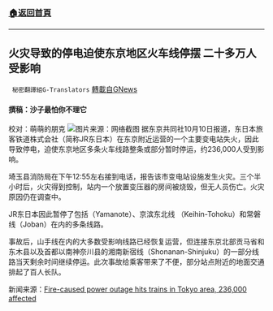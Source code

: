 ###  [:house:返回首頁](https://github.com/ourhimalayas/txt)
---


## 火灾导致的停电迫使东京地区火车线停摆 二十多万人受影响
` 秘密翻譯組G-Translators` [轉載自GNews](https://gnews.org/zh-hans/1586449/)

#### 撰稿：沙子最怕你不理它
校对：萌萌的朋克
![](https://assets.gnews.org/wp-content/uploads/2021/10/3-29.jpg)图片来源：网络截图
据东京共同社10月10日报道，东日本旅客铁道株式会社（简称JR东日本）在东京附近运营的一个主要变电站失火，因此导致停电，迫使东京地区多条火车线路整条或部分暂时停运，约236,000人受到影响。

埼玉县消防局在下午12:55左右接到电话，报告该市变电站设施发生火灾。三个半小时后，火灾得到控制，站内一个放置变压器的房间被烧毁，但无人员伤亡。火灾原因仍在调查中。

JR东日本因此暂停了包括（Yamanote）、京滨东北线 （Keihin-Tohoku）和常磐线（Joban）在内的多条线路。

事故后，山手线在内的大多数受影响线路已经恢复运营，但连接东京北部贡马省和东木县以及首都以南神奈川县的湘南新宿线（Shonanan-Shinjuku）的一部分线路当天剩余时间继续停运。此次事故给乘客带来了不便，部分站点附近的地面交通排起了百人长队。

新闻来源：[Fire-caused power outage hits trains in Tokyo area, 236,000 affected](https://english.kyodonews.net/news/2021/10/44b40774fe01-breaking-news-extensive-power-outage-hits-jr-trains-in-tokyo-area.html)
